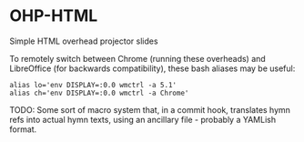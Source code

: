 # OHP-HTML
Simple HTML overhead projector slides

To remotely switch between Chrome (running these overheads) and LibreOffice
(for backwards compatibility), these bash aliases may be useful:

    alias lo='env DISPLAY=:0.0 wmctrl -a 5.1'
    alias ch='env DISPLAY=:0.0 wmctrl -a Chrome'

TODO: Some sort of macro system that, in a commit hook, translates hymn refs
into actual hymn texts, using an ancillary file - probably a YAMLish format.
